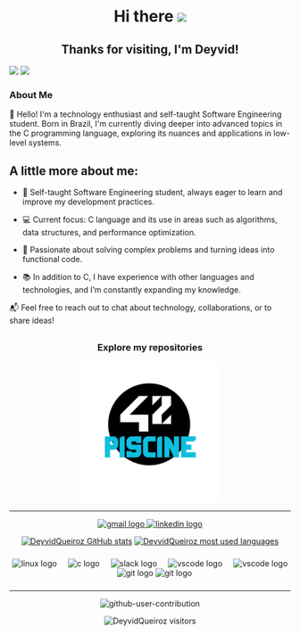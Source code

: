 <div align="center">
  <h1><b>Hi there  <img src="https://user-images.githubusercontent.com/74038190/227779362-cacda485-cab4-4e28-8a27-a4d2a918a7ac.gif" width="70px"></b></h1> 
  <h2><b>Thanks for visiting, I'm Deyvid! </b></h2>
</div>

<p align="lefth">
  <img src=https://user-images.githubusercontent.com/74038190/216644497-1951db19-8f3d-4e44-ac08-8e9d7e0d94a7.gif > <img src="https://camo.githubusercontent.com/da72adb8cc189c8fa0d1f90073159158fefb9ac894809e672767e08b9fe801e2/68747470733a2f2f632e74656e6f722e636f6d2f33646762634d74364b783441414141692f7370696465722d696e736563742e676966" width="50px">
</p>

### About Me

👋 Hello! I'm a technology enthusiast and self-taught Software Engineering student. Born in Brazil, I'm currently diving deeper into advanced topics in the C programming language, exploring its nuances and applications in low-level systems.

## A little more about me:
- 🚀 Self-taught Software Engineering student, always eager to learn and improve my development practices.

- 💻 Current focus: C language and its use in areas such as algorithms, data structures, and performance optimization.

- 🔧 Passionate about solving complex problems and turning ideas into functional code.

- 📚 In addition to C, I have experience with other languages and technologies, and I’m constantly expanding my knowledge.

📬 Feel free to reach out to chat about technology, collaborations, or to share ideas!

##
<div align="center">
  <h3><b>Explore my repositories</b></h3>
	
	
<a href="https://github.com/DeyvidQueiroz/Project-developed-during-the-intensive-26-day-Piscine-at-42-Porto">
  <img src="https://github.com/DeyvidQueiroz/DeyvidQueiroz/blob/main/projetopiscine.png" alt="Piscine" width="250">
</a>


---

<div align="center">
   <a href = "deyvid_35@live.com"><img src="https://img.shields.io/badge/Microsoft_Outlook-0078D4?style=for-the-badge&logo=microsoft-outlook&logoColor=white" height="28" alt="gmail logo"  />
  <a href="www.linkedin.com/in/deyvid-queiroz-8123901a1" target="_blank"><img src="https://img.shields.io/static/v1?message=LinkedIn&logo=linkedin&label=&color=0077B5&logoColor=white&labelColor=&style=for-the-badge" height="28" alt="linkedin logo"  />
</div>

<div align="center">

[![DeyvidQueiroz GitHub stats](https://github-readme-stats.vercel.app/api?username=DeyvidQueiroz&layout=compact&hide_border=true&bg_color=00000000&theme=material-palenight)](https://github.com/AnaVolkmann?tab=repositories)
[![DeyvidQueiroz most used languages](https://github-readme-stats.vercel.app/api/top-langs/?username=DeyvidQueiroz&layout=compact&hide_border=true&bg_color=00000000&theme=material-palenight)](https://github.com/AnaVolkmann?tab=repositories)

###
<div align="center">
  <img src="https://cdn.jsdelivr.net/gh/devicons/devicon/icons/linux/linux-original.svg" height="40" alt="linux logo"  />
  <img width="12" />
  <img src="https://cdn.jsdelivr.net/gh/devicons/devicon/icons/c/c-original.svg" height="40" alt="c logo"  />
  <img width="12" />
  <img src="https://cdn.jsdelivr.net/gh/devicons/devicon/icons/slack/slack-original.svg" height="40" alt="slack logo"  />
  <img width="12" />
  <img src="https://cdn.jsdelivr.net/gh/devicons/devicon/icons/vscode/vscode-original.svg" height="40" alt="vscode logo"  />
  <img width="12" />
  <img src="https://icon.icepanel.io/Technology/svg/Vim.svg" height="40" alt="vscode logo"  />
  <img width="12" />
  <img src="https://cdn.jsdelivr.net/gh/devicons/devicon/icons/github/github-original.svg" height="40" alt="git logo"  />
<img src="https://cdn.jsdelivr.net/gh/devicons/devicon/icons/git/git-original.svg" height="40" alt="git logo" />

###
---

![github-user-contribution](https://user-images.githubusercontent.com/58959408/157782696-8bc9ca49-ca61-4ab5-8b83-49c4e76c1a8f.svg)

<p align="center">
    <img alt="DeyvidQueiroz visitors" src="https://komarev.com/ghpvc/?username=DeyvidQueiroz&color=8c36db&style=flat&label=visitors" />
</p>

</div>
